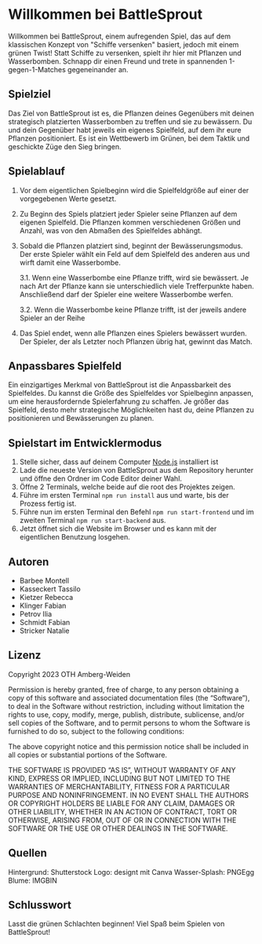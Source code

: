 # Willkommen bei BattleSprout

Willkommen bei BattleSprout, einem aufregenden Spiel, das auf dem klassischen Konzept von "Schiffe versenken" basiert, jedoch mit einem grünen Twist! Statt Schiffe zu versenken, spielt ihr hier mit Pflanzen und Wasserbomben. Schnapp dir einen Freund und trete in spannenden 1-gegen-1-Matches gegeneinander an.

## Spielziel

Das Ziel von BattleSprout ist es, die Pflanzen deines Gegenübers mit deinen strategisch platzierten Wasserbomben zu treffen und sie zu bewässern. Du und dein Gegenüber habt jeweils ein eigenes Spielfeld, auf dem ihr eure Pflanzen positioniert. Es ist ein Wettbewerb im Grünen, bei dem Taktik und geschickte Züge den Sieg bringen.

## Spielablauf

1. Vor dem eigentlichen Spielbeginn wird die Spielfeldgröße auf einer der vorgegebenen Werte gesetzt.
2. Zu Beginn des Spiels platziert jeder Spieler seine Pflanzen auf dem eigenen Spielfeld. Die Pflanzen kommen verschiedenen Größen und Anzahl, was von den Abmaßen des Spielfeldes abhängt.
3. Sobald die Pflanzen platziert sind, beginnt der Bewässerungsmodus. Der erste Spieler wählt ein Feld auf dem Spielfeld des anderen aus und wirft damit eine Wasserbombe.

    3.1. Wenn eine Wasserbombe eine Pflanze trifft, wird sie bewässert. Je nach Art der Pflanze kann sie unterschiedlich viele Trefferpunkte haben. Anschließend darf der Spieler eine weitere Wasserbombe werfen.

    3.2. Wenn die Wasserbombe keine Pflanze trifft, ist der jeweils andere Spieler an der Reihe

4. Das Spiel endet, wenn alle Pflanzen eines Spielers bewässert wurden. Der Spieler, der als Letzter noch Pflanzen übrig hat, gewinnt das Match.

## Anpassbares Spielfeld

Ein einzigartiges Merkmal von BattleSprout ist die Anpassbarkeit des Spielfeldes. Du kannst die Größe des Spielfeldes vor Spielbeginn anpassen, um eine herausfordernde Spielerfahrung zu schaffen. Je größer das Spielfeld, desto mehr strategische Möglichkeiten hast du, deine Pflanzen zu positionieren und Bewässerungen zu planen.

## Spielstart im Entwicklermodus

1. Stelle sicher, dass auf deinem Computer [Node.js](https://nodejs.org/) installiert ist
2. Lade die neueste Version von BattleSprout aus dem Repository herunter und öffne den Ordner im Code Editor deiner Wahl.
3. Öffne 2 Terminals, welche beide auf die root des Projektes zeigen.
4. Führe im ersten Terminal `npm run install` aus und warte, bis der Prozess fertig ist.
5. Führe nun im ersten Terminal den Befehl `npm run start-frontend` und im zweiten Terminal `npm run start-backend` aus.
6. Jetzt öffnet sich die Website im Browser und es kann mit der eigentlichen Benutzung losgehen.

## Autoren

-   Barbee Montell
-   Kasseckert Tassilo
-   Kietzer Rebecca
-   Klinger Fabian
-   Petrov Ilia
-   Schmidt Fabian
-   Stricker Natalie

## Lizenz

Copyright 2023 OTH Amberg-Weiden

Permission is hereby granted, free of charge, to any person obtaining a copy of this software and associated documentation files (the “Software”), to deal in the Software without restriction, including without limitation the rights to use, copy, modify, merge, publish, distribute, sublicense, and/or sell copies of the Software, and to permit persons to whom the Software is furnished to do so, subject to the following conditions:

The above copyright notice and this permission notice shall be included in all copies or substantial portions of the Software.

THE SOFTWARE IS PROVIDED “AS IS”, WITHOUT WARRANTY OF ANY KIND, EXPRESS OR IMPLIED, INCLUDING BUT NOT LIMITED TO THE WARRANTIES OF MERCHANTABILITY, FITNESS FOR A PARTICULAR PURPOSE AND NONINFRINGEMENT. IN NO EVENT SHALL THE AUTHORS OR COPYRIGHT HOLDERS BE LIABLE FOR ANY CLAIM, DAMAGES OR OTHER LIABILITY, WHETHER IN AN ACTION OF CONTRACT, TORT OR OTHERWISE, ARISING FROM, OUT OF OR IN CONNECTION WITH THE SOFTWARE OR THE USE OR OTHER DEALINGS IN THE SOFTWARE.

## Quellen

Hintergrund: Shutterstock
Logo: designt mit Canva
Wasser-Splash: PNGEgg
Blume: IMGBIN

## Schlusswort

Lasst die grünen Schlachten beginnen! Viel Spaß beim Spielen von BattleSprout!
